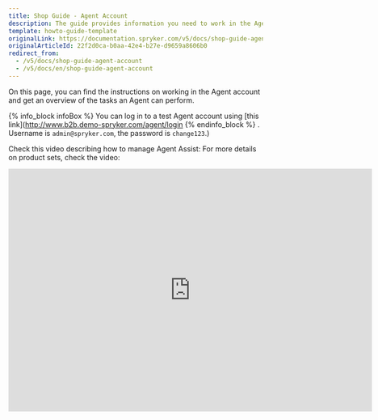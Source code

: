 ```yaml
---
title: Shop Guide - Agent Account
description: The guide provides information you need to work in the Agent account.
template: howto-guide-template
originalLink: https://documentation.spryker.com/v5/docs/shop-guide-agent-account
originalArticleId: 22f2d0ca-b0aa-42e4-b27e-d9659a8606b0
redirect_from:
  - /v5/docs/shop-guide-agent-account
  - /v5/docs/en/shop-guide-agent-account
---
```



On this page, you can find the instructions on working in the Agent account and get an overview of the tasks an Agent can perform.

{% info_block infoBox %}
You can log in to a test Agent account using [this link](http://www.b2b.demo-spryker.com/agent/login
{% endinfo_block %} . Username is `admin@spryker.com`, the password is `change123`.)

Check this video describing how to manage Agent Assist:
For more details on product sets, check the video:
<iframe src="https://spryker.wistia.com/medias/86ixsrlfi5" title="Product Set" allowtransparency="true" frameborder="0" scrolling="no" class="wistia_embed" name="wistia_embed" allowfullscreen="0" mozallowfullscreen="0" webkitallowfullscreen="0" oallowfullscreen="0" msallowfullscreen="0" width="720" height="480"></iframe>
